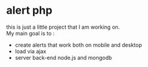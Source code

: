 # alert php
this is just a little project that I am working on.
<br />
My main goal is to :
  * create alerts that work both on mobile and desktop
  * load via ajax
  * server back-end node.js and mongodb 
